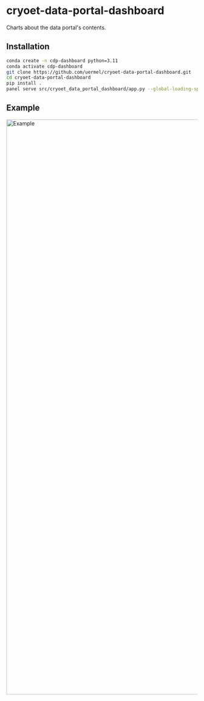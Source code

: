 # cryoet-data-portal-dashboard
Charts about the data portal's contents.

## Installation

```bash
conda create -n cdp-dashboard python=3.11
conda activate cdp-dashboard
git clone https://github.com/uermel/cryoet-data-portal-dashboard.git
cd cryoet-data-portal-dashboard
pip install .
panel serve src/cryoet_data_portal_dashboard/app.py --global-loading-spinner
```

## Example 

<img width="1511" alt="Example" src="https://github.com/user-attachments/assets/014684c4-5805-49db-a461-2c8913d21e0d">
